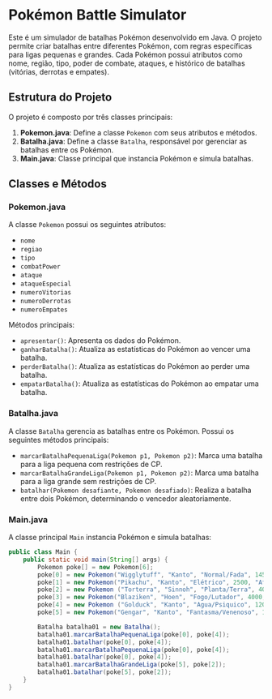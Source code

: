 # Pokémon Battle Simulator

Este é um simulador de batalhas Pokémon desenvolvido em Java. O projeto permite criar batalhas entre diferentes Pokémon, com regras específicas para ligas pequenas e grandes. Cada Pokémon possui atributos como nome, região, tipo, poder de combate, ataques, e histórico de batalhas (vitórias, derrotas e empates).

## Estrutura do Projeto

O projeto é composto por três classes principais:

1. **Pokemon.java**: Define a classe `Pokemon` com seus atributos e métodos.
2. **Batalha.java**: Define a classe `Batalha`, responsável por gerenciar as batalhas entre os Pokémon.
3. **Main.java**: Classe principal que instancia Pokémon e simula batalhas.

## Classes e Métodos

### Pokemon.java

A classe `Pokemon` possui os seguintes atributos:

- `nome`
- `regiao`
- `tipo`
- `combatPower`
- `ataque`
- `ataqueEspecial`
- `numeroVitorias`
- `numeroDerrotas`
- `numeroEmpates`

Métodos principais:

- `apresentar()`: Apresenta os dados do Pokémon.
- `ganharBatalha()`: Atualiza as estatísticas do Pokémon ao vencer uma batalha.
- `perderBatalha()`: Atualiza as estatísticas do Pokémon ao perder uma batalha.
- `empatarBatalha()`: Atualiza as estatísticas do Pokémon ao empatar uma batalha.

### Batalha.java

A classe `Batalha` gerencia as batalhas entre os Pokémon. Possui os seguintes métodos principais:

- `marcarBatalhaPequenaLiga(Pokemon p1, Pokemon p2)`: Marca uma batalha para a liga pequena com restrições de CP.
- `marcarBatalhaGrandeLiga(Pokemon p1, Pokemon p2)`: Marca uma batalha para a liga grande sem restrições de CP.
- `batalhar(Pokemon desafiante, Pokemon desafiado)`: Realiza a batalha entre dois Pokémon, determinando o vencedor aleatoriamente.

### Main.java

A classe principal `Main` instancia Pokémon e simula batalhas:

```java
public class Main {
    public static void main(String[] args) {
        Pokemon poke[] = new Pokemon[6];
        poke[0] = new Pokemon("Wigglytuff", "Kanto", "Normal/Fada", 1450, "Charme", "Hiper raio");
        poke[1] = new Pokemon("Pikachu", "Kanto", "Elétrico", 2500, "Ataque Rapido", "Choque do trovao");
        poke[2] = new Pokemon ("Torterra", "Sinnoh", "Planta/Terra", 4000, "Folha Navalha", "Terremoto");
        poke[3] = new Pokemon("Blaziken", "Hoen", "Fogo/Lutador", 4000, "Chute", "Superaquecimento");
        poke[4] = new Pokemon ("Golduck", "Kanto", "Agua/Psiquico", 1200, "Raio de Gelo", "Ataque psiquico");
        poke[5] = new Pokemon("Gengar", "Kanto", "Fantasma/Venenoso", 1100, "Onda de lama", "Pulso Obscuro");

        Batalha batalha01 = new Batalha();
        batalha01.marcarBatalhaPequenaLiga(poke[0], poke[4]);
        batalha01.batalhar(poke[0], poke[4]);
        batalha01.marcarBatalhaPequenaLiga(poke[0], poke[4]);
        batalha01.batalhar(poke[0], poke[4]);
        batalha01.marcarBatalhaGrandeLiga(poke[5], poke[2]);
        batalha01.batalhar(poke[5], poke[2]);
    }
}
